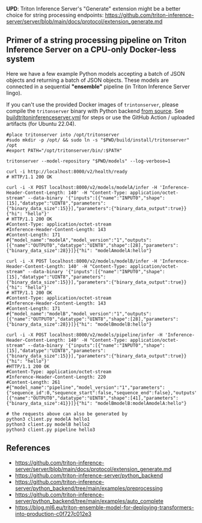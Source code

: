 **UPD**: Triton Inference Server's "Generate" extension might be a better choice for string processing endpoints: https://github.com/triton-inference-server/server/blob/main/docs/protocol/extension_generate.md

##  Primer of a string processing pipeline on Triton Inference Server on a CPU-only Docker-less system

Here we have a few example Python models accepting a batch of JSON objects and returning a batch of JSON objects. These models are connected in a sequential **"ensemble"** pipeline (in Triton Inference Server lingo).

If you can't use the provided Docker images of `trintonserver`, please compile the `tritonserver` binary with Python backend [from source](https://github.com/triton-inference-server/server/blob/main/docs/customization_guide/build.md#cpu-only-build). See [buildtritoninferenceserver.yml](./.github/workflows/buildtritoninferenceserver.yml) for steps or use the GitHub Action / uploaded artifacts (for Ubuntu 22.04).

```shell
#place tritonserver into /opt/tritonserver
#sudo mkdir -p /opt/ && sudo ln -s "$PWD/build/install/tritonserver" /opt
#export PATH="/opt/tritonserver/bin/:$PATH"

tritonserver --model-repository "$PWD/models" --log-verbose=1

curl -i http://localhost:8000/v2/health/ready
# HTTP/1.1 200 OK

curl -i -X POST localhost:8000/v2/models/modelA/infer -H 'Inference-Header-Content-Length: 140' -H "Content-Type: application/octet-stream" --data-binary '{"inputs":[{"name":"INPUT0","shape":[15],"datatype":"UINT8","parameters":{"binary_data_size":15}}],"parameters":{"binary_data_output":true}}{"hi": "hello"}'
# HTTP/1.1 200 OK
#Content-Type: application/octet-stream
#Inference-Header-Content-Length: 143
#Content-Length: 171
#{"model_name":"modelA","model_version":"1","outputs":[{"name":"OUTPUT0","datatype":"UINT8","shape":[28],"parameters":{"binary_data_size":28}}]}{"hi": "modelAmodelA:hello"}

curl -i -X POST localhost:8000/v2/models/modelB/infer -H 'Inference-Header-Content-Length: 140' -H "Content-Type: application/octet-stream" --data-binary '{"inputs":[{"name":"INPUT0","shape":[15],"datatype":"UINT8","parameters":{"binary_data_size":15}}],"parameters":{"binary_data_output":true}}{"hi": "hello"}'
# HTTP/1.1 200 OK
#Content-Type: application/octet-stream
#Inference-Header-Content-Length: 143
#Content-Length: 171
#{"model_name":"modelB","model_version":"1","outputs":[{"name":"OUTPUT0","datatype":"UINT8","shape":[28],"parameters":{"binary_data_size":28}}]}{"hi": "modelBmodelB:hello"}

curl -i -X POST localhost:8000/v2/models/pipeline/infer -H 'Inference-Header-Content-Length: 140' -H "Content-Type: application/octet-stream" --data-binary '{"inputs":[{"name":"INPUT0","shape":[15],"datatype":"UINT8","parameters":{"binary_data_size":15}}],"parameters":{"binary_data_output":true}}{"hi": "hello"}'
#HTTP/1.1 200 OK
#Content-Type: application/octet-stream
#Inference-Header-Content-Length: 220
#Content-Length: 261
#{"model_name":"pipeline","model_version":"1","parameters":{"sequence_id":0,"sequence_start":false,"sequence_end":false},"outputs":[{"name":"OUTPUT0","datatype":"UINT8","shape":[41],"parameters":{"binary_data_size":41}}]}{"hi": "modelBmodelB:modelAmodelA:hello"}

# the requests above can also be generated by
python3 client.py modelA hello1
python3 client.py modelB hello2
python3 client.py pipeline hello3
```

## References
- https://github.com/triton-inference-server/server/blob/main/docs/protocol/extension_generate.md
- https://github.com/triton-inference-server/python_backend
- https://github.com/triton-inference-server/python_backend/tree/main/examples/preprocessing
- https://github.com/triton-inference-server/python_backend/tree/main/examples/auto_complete
- https://blog.ml6.eu/triton-ensemble-model-for-deploying-transformers-into-production-c0f727c012e3
